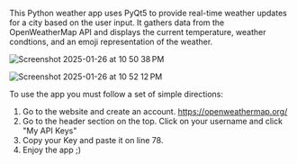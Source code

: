 This Python weather app uses PyQt5 to provide real-time weather updates for a city based on the user input. It gathers data from the OpenWeatherMap API and displays the current temperature, weather condtions, and an emoji representation of the weather.


![Screenshot 2025-01-26 at 10 50 38 PM](https://github.com/user-attachments/assets/430d852a-0501-4458-b412-6f158f3b4b18)

![Screenshot 2025-01-26 at 10 52 12 PM](https://github.com/user-attachments/assets/f17102cc-5fdc-4ece-9e83-badfc96c1906)




To use the app you must follow a set of simple directions: 
1. Go to the website and create an account. https://openweathermap.org/
2. Go to the header section on the top. Click on your username and click "My API Keys"
3. Copy your Key and paste it on line 78. 
4. Enjoy the app ;) 
